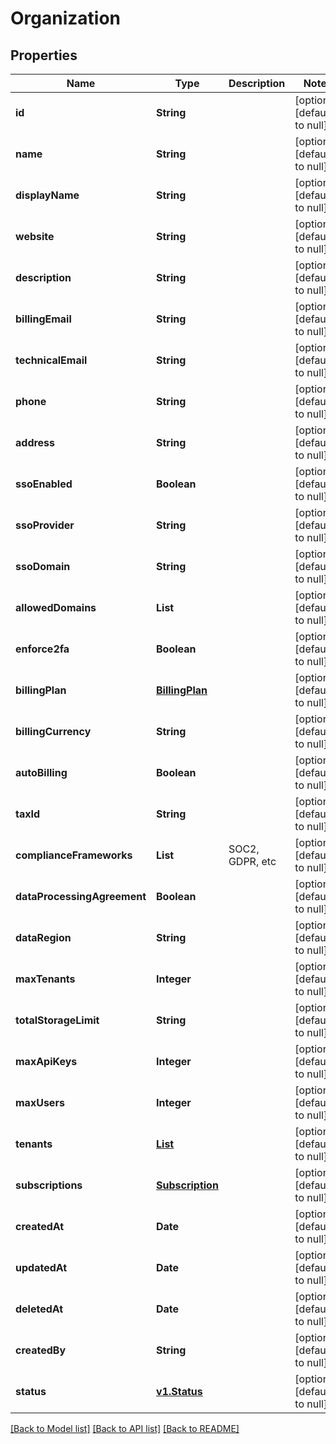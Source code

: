 # Organization
## Properties

| Name | Type | Description | Notes |
|------------ | ------------- | ------------- | -------------|
| **id** | **String** |  | [optional] [default to null] |
| **name** | **String** |  | [optional] [default to null] |
| **displayName** | **String** |  | [optional] [default to null] |
| **website** | **String** |  | [optional] [default to null] |
| **description** | **String** |  | [optional] [default to null] |
| **billingEmail** | **String** |  | [optional] [default to null] |
| **technicalEmail** | **String** |  | [optional] [default to null] |
| **phone** | **String** |  | [optional] [default to null] |
| **address** | **String** |  | [optional] [default to null] |
| **ssoEnabled** | **Boolean** |  | [optional] [default to null] |
| **ssoProvider** | **String** |  | [optional] [default to null] |
| **ssoDomain** | **String** |  | [optional] [default to null] |
| **allowedDomains** | **List** |  | [optional] [default to null] |
| **enforce2fa** | **Boolean** |  | [optional] [default to null] |
| **billingPlan** | [**BillingPlan**](BillingPlan.md) |  | [optional] [default to null] |
| **billingCurrency** | **String** |  | [optional] [default to null] |
| **autoBilling** | **Boolean** |  | [optional] [default to null] |
| **taxId** | **String** |  | [optional] [default to null] |
| **complianceFrameworks** | **List** | SOC2, GDPR, etc | [optional] [default to null] |
| **dataProcessingAgreement** | **Boolean** |  | [optional] [default to null] |
| **dataRegion** | **String** |  | [optional] [default to null] |
| **maxTenants** | **Integer** |  | [optional] [default to null] |
| **totalStorageLimit** | **String** |  | [optional] [default to null] |
| **maxApiKeys** | **Integer** |  | [optional] [default to null] |
| **maxUsers** | **Integer** |  | [optional] [default to null] |
| **tenants** | [**List**](Tenant.md) |  | [optional] [default to null] |
| **subscriptions** | [**Subscription**](Subscription.md) |  | [optional] [default to null] |
| **createdAt** | **Date** |  | [optional] [default to null] |
| **updatedAt** | **Date** |  | [optional] [default to null] |
| **deletedAt** | **Date** |  | [optional] [default to null] |
| **createdBy** | **String** |  | [optional] [default to null] |
| **status** | [**v1.Status**](v1.Status.md) |  | [optional] [default to null] |

[[Back to Model list]](../README.md#documentation-for-models) [[Back to API list]](../README.md#documentation-for-api-endpoints) [[Back to README]](../README.md)


